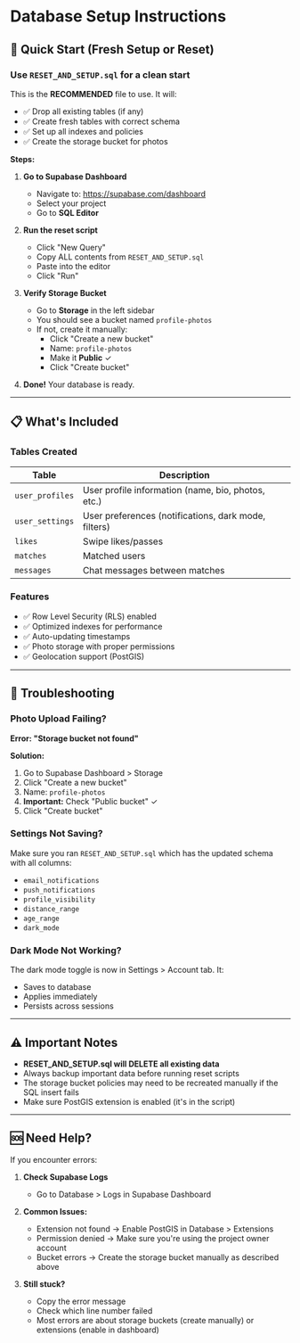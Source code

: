 # Database Setup Instructions

## 🚀 Quick Start (Fresh Setup or Reset)

### Use `RESET_AND_SETUP.sql` for a clean start

This is the **RECOMMENDED** file to use. It will:
- ✅ Drop all existing tables (if any)
- ✅ Create fresh tables with correct schema
- ✅ Set up all indexes and policies
- ✅ Create the storage bucket for photos

**Steps:**

1. **Go to Supabase Dashboard**
   - Navigate to: https://supabase.com/dashboard
   - Select your project
   - Go to **SQL Editor**

2. **Run the reset script**
   - Click "New Query"
   - Copy ALL contents from `RESET_AND_SETUP.sql`
   - Paste into the editor
   - Click "Run"

3. **Verify Storage Bucket**
   - Go to **Storage** in the left sidebar
   - You should see a bucket named `profile-photos`
   - If not, create it manually:
     - Click "Create a new bucket"
     - Name: `profile-photos`
     - Make it **Public** ✓
     - Click "Create bucket"

4. **Done!** Your database is ready.

---

## 📋 What's Included

### Tables Created
| Table | Description |
|-------|-------------|
| `user_profiles` | User profile information (name, bio, photos, etc.) |
| `user_settings` | User preferences (notifications, dark mode, filters) |
| `likes` | Swipe likes/passes |
| `matches` | Matched users |
| `messages` | Chat messages between matches |

### Features
- ✅ Row Level Security (RLS) enabled
- ✅ Optimized indexes for performance
- ✅ Auto-updating timestamps
- ✅ Photo storage with proper permissions
- ✅ Geolocation support (PostGIS)

---

## 🔧 Troubleshooting

### Photo Upload Failing?

**Error: "Storage bucket not found"**

**Solution:**
1. Go to Supabase Dashboard > Storage
2. Click "Create a new bucket"
3. Name: `profile-photos`
4. **Important:** Check "Public bucket" ✓
5. Click "Create bucket"

### Settings Not Saving?

Make sure you ran `RESET_AND_SETUP.sql` which has the updated schema with all columns:
- `email_notifications`
- `push_notifications`
- `profile_visibility`
- `distance_range`
- `age_range`
- `dark_mode`

### Dark Mode Not Working?

The dark mode toggle is now in Settings > Account tab. It:
- Saves to database
- Applies immediately
- Persists across sessions

---

## ⚠️ Important Notes

- **RESET_AND_SETUP.sql will DELETE all existing data**
- Always backup important data before running reset scripts
- The storage bucket policies may need to be recreated manually if the SQL insert fails
- Make sure PostGIS extension is enabled (it's in the script)

---

## 🆘 Need Help?

If you encounter errors:

1. **Check Supabase Logs**
   - Go to Database > Logs in Supabase Dashboard

2. **Common Issues:**
   - Extension not found → Enable PostGIS in Database > Extensions
   - Permission denied → Make sure you're using the project owner account
   - Bucket errors → Create the storage bucket manually as described above

3. **Still stuck?**
   - Copy the error message
   - Check which line number failed
   - Most errors are about storage buckets (create manually) or extensions (enable in dashboard)
